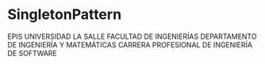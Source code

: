 # SingletonPattern

EPIS	UNIVERSIDAD LA SALLE
FACULTAD DE INGENIERÍAS
DEPARTAMENTO DE INGENIERÍA Y MATEMÁTICAS
CARRERA PROFESIONAL DE INGENIERÍA DE SOFTWARE
